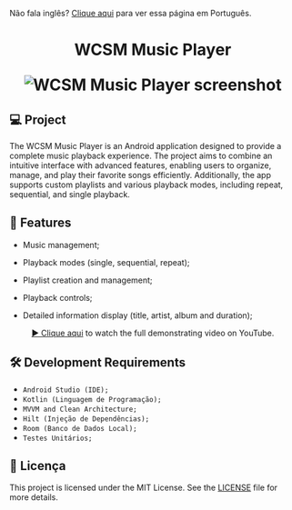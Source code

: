 Não fala inglês? [Clique aqui](./README-pt.md) para ver essa página em Português.

<h1 align="center">
  <p align="center">WCSM Music Player</p>

<img
src="./screenshot.png"
alt="WCSM Music Player screenshot"
/>

</h1>

## 💻 Project

The WCSM Music Player is an Android application designed to provide a complete music playback experience. The project aims to combine an intuitive interface with advanced features, enabling users to organize, manage, and play their favorite songs efficiently. Additionally, the app supports custom playlists and various playback modes, including repeat, sequential, and single playback.

## 🚀 Features

- Music management;

- Playback modes (single, sequential, repeat);

- Playlist creation and management;

- Playback controls;

- Detailed information display (title, artist, album and duration);

<div align="center">

[▶️ Clique aqui]() to watch the full demonstrating video on YouTube.

</div>

## 🛠️ Development Requirements

- `Android Studio (IDE);`
- `Kotlin (Linguagem de Programação);`
- `MVVM and Clean Architecture;`
- `Hilt (Injeção de Dependências);`
- `Room (Banco de Dados Local);`
- `Testes Unitários;`

## 📄 Licença

This project is licensed under the MIT License. See the [LICENSE](./license) file for more details.

<br />
